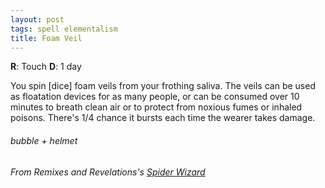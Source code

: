 ```yaml
---
layout: post
tags: spell elementalism
title: Foam Veil
---
```

**R**: Touch  **D**: 1 day

You spin [dice] foam veils from your frothing saliva.  The veils can be used as floatation devices for as many people, or can be consumed over 10 minutes to breath clean air or to protect from noxious fumes or inhaled poisons. There's 1/4 chance it bursts each time the wearer takes damage.

###### bubble + helmet
###### From Remixes and Revelations's [Spider Wizard](http://www.remixesandrevelations.com/2021/03/osr-spider-wizard.html)
